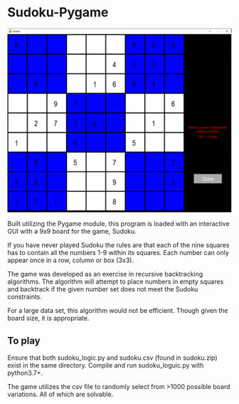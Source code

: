 # Sudoku-Pygame

![Screenshot](./images/sud.png)

Built utilizing the Pygame module, this program is loaded with an interactive GUI with a 9x9 board for the game, Sudoku. 

If you have never played Sudoku the rules are that each of the nine squares has to contain all the numbers 1-9 within its squares. Each number can only appear once in a row, column or box (3x3).

The game was developed as an exercise in recursive backtracking algorithms. The algorithm will attempt to place numbers in empty squares and backtrack if the given number set does not meet the Sudoku constraints.

For a large data set, this algorithm would not be efficient. Though given the board size, it is appropriate.
## To play

Ensure that both sudoku_logic.py and sudoku.csv (found in sudoku.zip) exist in the same directory. Compile
and run sudoku_loguic.py with python3.7+. 

The game utilizes the csv file to randomly select from >1000 possible board variations. All of which are solvable. 


